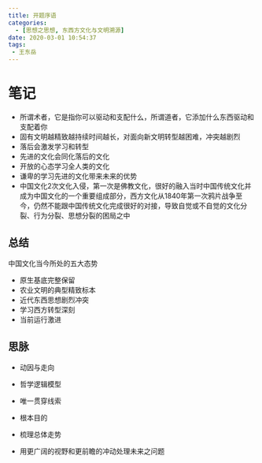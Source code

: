 ```yaml
---
title: 开题序语
categories:
  - [思想之思想, 东西方文化与文明溯源]
date: 2020-03-01 10:54:37
tags:
 - 王东岳
---
```

# 笔记
- 所谓术者，它是指你可以驱动和支配什么，所谓道者，它添加什么东西驱动和支配着你
- 固有文明越精致越持续时间越长，对面向新文明转型越困难，冲突越剧烈
- 落后会激发学习和转型
- 先进的文化会同化落后的文化
- 开放的心态学习全人类的文化
- 谦卑的学习先进的文化带来未来的优势
- 中国文化2次文化入侵，第一次是佛教文化，很好的融入当时中国传统文化并成为中国文化的一个重要组成部分，西方文化从1840年第一次鸦片战争至今，仍然不能跟中国传统文化完成很好的对接，导致自觉或不自觉的文化分裂、行为分裂、思想分裂的困局之中

## 总结
中国文化当今所处的五大态势
- 原生基底完整保留
- 农业文明的典型精致标本
- 近代东西思想剧烈冲突
- 学习西方转型深刻
- 当前运行激进

## 思脉
- 动因与走向
- 哲学逻辑模型
- 唯一贯穿线索
- 根本目的
- 梳理总体走势

- 用更广阔的视野和更前瞻的冲动处理未来之问题